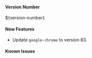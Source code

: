 #### Version Number
${version-number}

#### New Features
* Update `google-chrome` to version 83.

#### Known Issues
